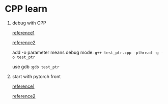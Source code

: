 # CPP learn

1. debug with CPP

    [reference1](https://www.incredibuild.com/blog/a-step-by-step-crash-course-in-c-debugging-without-ide)

    [reference2](https://zhuanlan.zhihu.com/p/74897601)

    add -o parameter means debug mode: `g++ test_ptr.cpp -pthread -g -o test_ptr`

    use gdb :`gdb test_ptr`

2. start with pytorch front

    [reference1](https://zhuanlan.zhihu.com/p/55999895)

    [reference2](https://pytorch.org/cppdocs/installing.html)


